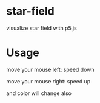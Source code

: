 # star-field
visualize star field with p5.js

# Usage
move your mouse left: speed down

move your mouse right: speed up

and color will change also
